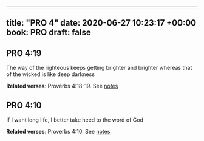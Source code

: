 
---
title: "PRO 4"
date: 2020-06-27 10:23:17 +00:00
book: PRO
draft: false
---

## PRO 4:19

The way of the righteous keeps getting brighter and brighter whereas that of the wicked is like deep darkness

**Related verses**: Proverbs 4:18-19. See [notes](https://my.bible.com/notes/3461117826663441160)


## PRO 4:10

If I want long life, I better take heed to the word of God

**Related verses**: Proverbs 4:10. See [notes](https://my.bible.com/notes/3461116719618843392)

